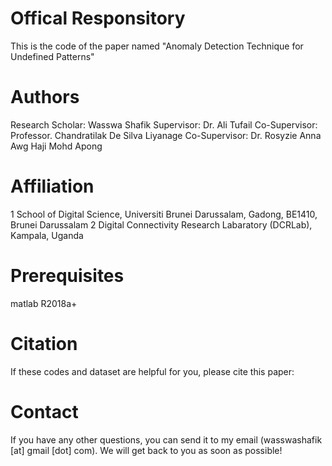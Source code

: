 # Offical Responsitory 
This is the code of the paper named "Anomaly Detection Technique for Undefined Patterns"

# Authors
Research Scholar: 	Wasswa Shafik
Supervisor:  	Dr. Ali Tufail
Co-Supervisor:	Professor. Chandratilak De Silva Liyanage
Co-Supervisor:	Dr. Rosyzie Anna Awg Haji Mohd Apong

# Affiliation
1 School of Digital Science, Universiti Brunei Darussalam, Gadong, BE1410, Brunei Darussalam 
2 Digital Connectivity Research Labaratory (DCRLab), Kampala, Uganda


# Prerequisites
matlab R2018a+


# Citation
If these codes and dataset are helpful for you, please cite this paper:


# Contact
If you have any other questions, you can send it to my email (wasswashafik [at] gmail [dot] com). 
We will get back to you as soon as possible!
